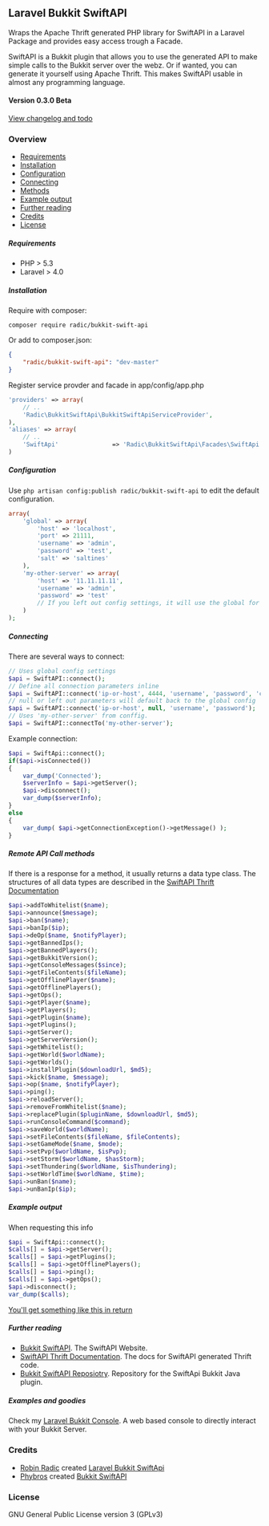 ## Laravel Bukkit SwiftAPI
Wraps the Apache Thrift generated PHP library for SwiftAPI in a Laravel Package and provides easy access trough a Facade. 

SwiftAPI is a Bukkit plugin that allows you to use the generated API to make simple calls to the Bukkit server over the webz. Or if wanted, you can generate it yourself using Apache Thrift. This makes SwiftAPI usable in almost any programming language.

#### Version 0.3.0 Beta
[View changelog and todo](https://github.com/RobinRadic/laravel-bukkit-swiftapi/blob/master/changelog.md)

### Overview
- [Requirements](https://github.com/RobinRadic/laravel-bukkit-swiftapi#requirements)
- [Installation](https://github.com/RobinRadic/laravel-bukkit-swiftapi#installation)
- [Configuration](https://github.com/RobinRadic/laravel-bukkit-swiftapi#configuration)
- [Connecting](https://github.com/RobinRadic/laravel-bukkit-swiftapi#connecting)
- [Methods](https://github.com/RobinRadic/laravel-bukkit-swiftapi#methods)
- [Example output](https://github.com/RobinRadic/laravel-bukkit-swiftapi#example-output)
- [Further reading](https://github.com/RobinRadic/laravel-bukkit-swiftapi#further-reading)
- [Credits](https://github.com/RobinRadic/laravel-bukkit-swiftapi#credits)
- [License](https://github.com/RobinRadic/laravel-bukkit-swiftapi#license)

##### Requirements
- PHP > 5.3 
- Laravel > 4.0


##### Installation
Require with composer:
```Batchfile
composer require radic/bukkit-swift-api
```
Or add to composer.json:
```JSON
{
    "radic/bukkit-swift-api": "dev-master"
}
```

Register service provder and facade in app/config/app.php
```php
'providers' => array(
    // ..
    'Radic\BukkitSwiftApi\BukkitSwiftApiServiceProvider',
),
'aliases' => array(
    // ..
    'SwiftApi'               => 'Radic\BukkitSwiftApi\Facades\SwiftApi',
)
```

##### Configuration
Use `php artisan config:publish radic/bukkit-swift-api` to edit the default configuration.

```php
array(
    'global' => array(
        'host' => 'localhost',
        'port' => 21111,
        'username' => 'admin',
        'password' => 'test',
        'salt' => 'saltines'
    ),
    'my-other-server' => array(
        'host' => '11.11.11.11',        
        'username' => 'admin',
        'password' => 'test'
        // If you left out config settings, it will use the global for that setting        
    )
);
```

##### Connecting
There are several ways to connect:
```php
// Uses global config settings
$api = SwiftAPI::connect(); 
// Define all connection parameters inline
$api = SwiftAPI::connect('ip-or-host', 4444, 'username', 'password', 'crypt-salt');
// null or left out parameters will default back to the global config
$api = SwiftAPI::connect('ip-or-host', null, 'username', 'password');
// Uses 'my-other-server' from conffig.
$api = SwiftAPI::connectTo('my-other-server');   
```

Example connection:
```php
$api = SwiftApi::connect();
if($api->isConnected())
{
    var_dump('Connected');
    $serverInfo = $api->getServer();
    $api->disconnect();
    var_dump($serverInfo);
}
else
{
    var_dump( $api->getConnectionException()->getMessage() );
}
```
##### Remote API Call methods
If there is a response for a method, it usually returns a data type class.
The structures of all data types are described in the [SwiftAPI Thrift Documentation](http://willwarren.com/docs/swiftapi/latest/) 
```php
$api->addToWhitelist($name);
$api->announce($message);
$api->ban($name);
$api->banIp($ip);
$api->deOp($name, $notifyPlayer);
$api->getBannedIps();
$api->getBannedPlayers();
$api->getBukkitVersion();
$api->getConsoleMessages($since);
$api->getFileContents($fileName);
$api->getOfflinePlayer($name);
$api->getOfflinePlayers();
$api->getOps();
$api->getPlayer($name);
$api->getPlayers();
$api->getPlugin($name);
$api->getPlugins();
$api->getServer();
$api->getServerVersion();
$api->getWhitelist();
$api->getWorld($worldName);
$api->getWorlds();
$api->installPlugin($downloadUrl, $md5);
$api->kick($name, $message);
$api->op($name, $notifyPlayer);
$api->ping();
$api->reloadServer();
$api->removeFromWhitelist($name);
$api->replacePlugin($pluginName, $downloadUrl, $md5);
$api->runConsoleCommand($command);
$api->saveWorld($worldName);
$api->setFileContents($fileName, $fileContents);
$api->setGameMode($name, $mode);
$api->setPvp($worldName, $isPvp);
$api->setStorm($worldName, $hasStorm);
$api->setThundering($worldName, $isThundering);
$api->setWorldTime($worldName, $time);
$api->unBan($name);
$api->unBanIp($ip);
```

##### Example output
When requesting this info
```php
$api = SwiftApi::connect();
$calls[] = $api->getServer();
$calls[] = $api->getPlugins();
$calls[] = $api->getOfflinePlayers();
$calls[] = $api->ping();
$calls[] = $api->getOps();
$api->disconnect();
var_dump($calls);
```
[You'll get something like this in return](https://github.com/RobinRadic/laravel-bukkit-swiftapi/blob/master/example-output.md)

##### Further reading
- [Bukkit SwiftAPI](http://dev.bukkit.org/bukkit-plugins/swiftapi). The SwiftAPI Website.
- [SwiftAPI Thrift Documentation](http://willwarren.com/docs/swiftapi/latest/). The docs for SwiftAPI generated Thrift code.
- [Bukkit SwiftAPI Reposiotry](https://bitbucket.org/phybros/swiftapi). Repository for the SwiftApi Bukkit Java plugin.

##### Examples and goodies
Check my [Laravel Bukkit Console](https://github.com/RobinRadic/laravel-bukkit-console). A web based console to directly interact with your Bukkit Server.

### Credits
- [Robin Radic](https://github.com/RobinRadic) created [Laravel Bukkit SwiftApi](https://github.com/RobinRadic/laravel-bukkit-swiftapi)
- [Phybros](http://dev.bukkit.org/profiles/phybros) created [Bukkit SwiftAPI](http://dev.bukkit.org/bukkit-plugins/swiftapi)

### License
GNU General Public License version 3 (GPLv3)